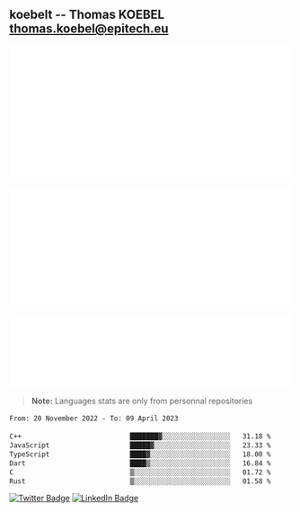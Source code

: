 ## koebelt -- Thomas KOEBEL <thomas.koebel@epitech.eu>

<!-- On github since 2018-->


![Metrics](/metrics.classic.svg)



<!--![Metrics](/metrics.plugin.introduction.repository.svg)-->
![Metrics](/metrics.plugin.isocalendar.svg)



![Metrics](/metrics.plugin.languages.svg)

> **Note:** Languages stats are only from personnal repositories

<!--START_SECTION:waka-->

```text
From: 20 November 2022 - To: 09 April 2023

C++                           ███████▓░░░░░░░░░░░░░░░░░   31.18 %
JavaScript                    █████▓░░░░░░░░░░░░░░░░░░░   23.33 %
TypeScript                    ████▓░░░░░░░░░░░░░░░░░░░░   18.00 %
Dart                          ████▒░░░░░░░░░░░░░░░░░░░░   16.84 %
C                             ▒░░░░░░░░░░░░░░░░░░░░░░░░   01.72 %
Rust                          ▒░░░░░░░░░░░░░░░░░░░░░░░░   01.58 %
```

<!--END_SECTION:waka-->

[![Twitter Badge](https://img.shields.io/badge/Twitter-Profile-informational?style=flat&logo=twitter&logoColor=white&color=1CA2F1)](https://twitter.com/jesuis_roux)
[![LinkedIn Badge](https://img.shields.io/badge/LinkedIn-Profile-informational?style=flat&logo=linkedin&logoColor=white&color=0D76A8)](https://www.linkedin.com/in/koebelt/)
